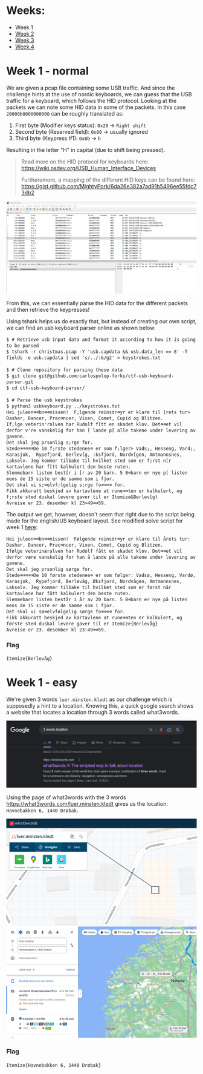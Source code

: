 # Weeks:

- Week 1
- [Week 2](week2.md)
- [Week 3](week3.md)
- [Week 4](week4.md)

# Week 1 - normal

We are given a pcap file containing some USB traffic. And since the challenge hints at the use of nordic keyboards, we can guess that the USB traffic for a keyboard, which follows the HID protocol. Looking at the packets we can note some HID data in some of the packets. In this case `20000b0000000000` can be roughly translated as:

1. First byte (Modifier keys status): `0x20` -> `Right shift`
2. Second byte (Reserved field): `0x00` -> usually ignored
3. Third byte (Keypress #1): `0x0b` -> `h`

Resulting in the letter "H" in capital (due to shift being pressed).

> Read more on the HID protocol for keyboards here: https://wiki.osdev.org/USB_Human_Interface_Devices
>
> Furtheremore, a mapping of the different HID keys can be found here: https://gist.github.com/MightyPork/6da26e382a7ad91b5496ee55fdc73db2

![Christmas.pcap](week1-pcap.png)

From this, we can essentially parse the HID data for the different packets and then retrieve the keypresses!

Using tshark helps us do exactly that, but instead of creating our own script, we can find an usb keyboard parser online as shown below:

```
$ # Retrieve usb input data and format it according to how it is going to be parsed
$ tshark -r christmas.pcap -Y 'usb.capdata && usb.data_len == 8' -T fields -e usb.capdata | sed 's/../:&/g2' > keystrokes.txt

$ # Clone repository for parsing these data
$ git clone git@github.com:carlospolop-forks/ctf-usb-keyboard-parser.git
$ cd ctf-usb-keyboard-parser/

$ # Parse the usb keystrokes
$ python3 usbkeyboard.py ../keystrokes.txt
Hei juleen⌫⌫bn⌫⌫nissen!  F;lgende reinsdr⌫yr er klare til [rets tur>  Dasher, Dancer, Prac⌫ncer, Vixen, Comet, Cupid og Blitzen.
If;lge veterin'ralven har Rudolf f[tt en skadet klov. Det⌫⌫et vil derfor v're vanskelig for han [ lande p[ alle takene under levering av gavene.
Det skal jeg prsonlig s;rge for.
Stede⌫⌫⌫⌫⌫De 10 f;rste stedenee⌫ er som f;lger> Vads;, Hesseng, Vard;, Karasjok,  Rypefjord, Berlev[g, :ksfjord, Nordv[gen, Amtmannsnes, Lakselv. Jeg kommer tilbake til hvilket sted som er f;rst n[r kartavlene har f[tt kalkulert den beste ruten.
Slemmebarn listen best[r i [r av 20 barn. 5 B⌫barn er nye p[ listen mens de 15 siste er de samme som i fjor.
Det skal vi s;⌫elvf;lgelig s;rge fo⌫⌫⌫⌫ for.
Fikk akkuratt beskjed av kartavlene at rune⌫⌫ten er kalkulert, og f;rste sted duskal levere gaver til er Itemize&Berlev[g)
Avreise er 23. desember kl 23>49⌫⌫59.
```

The output we get, however, doesn't seem that right due to the script being made for the english/US keyboard layout. See modified solve script for week 1 [here](week1-solve.py):

```
Hei juleen⌫⌫bn⌫⌫nissen!  Følgende reinsdr⌫yr er klare til årets tur:  Dasher, Dancer, Prac⌫ncer, Vixen, Comet, Cupid og Blitzen.
Ifølge veterinæralven har Rudolf fått en skadet klov. Det⌫⌫et vil derfor være vanskelig for han å lande på alle takene under levering av gavene.
Det skal jeg prsonlig sørge for.
Stede⌫⌫⌫⌫⌫De 10 første stedenee⌫ er som følger: Vadsø, Hesseng, Vardø, Karasjok,  Rypefjord, Berlevåg, Øksfjord, Nordvågen, Amtmannsnes, Lakselv. Jeg kommer tilbake til hvilket sted som er først når kartavlene har fått kalkulert den beste ruten.
Slemmebarn listen består i år av 20 barn. 5 B⌫barn er nye på listen mens de 15 siste er de samme som i fjor.
Det skal vi sø⌫elvfølgelig sørge fo⌫⌫⌫⌫ for.
Fikk akkuratt beskjed av kartavlene at rune⌫⌫ten er kalkulert, og første sted duskal levere gaver til er Itemize{Berlevåg}
Avreise er 23. desember kl 23:49⌫⌫59.
```

### Flag

`Itemize{Berlevåg}`

# Week 1 - easy

We're given 3 words `luer.minsten.kledt` as our challenge which is supposedly a hint to a location. Knowing this, a quick google search shows a website that locates a location through 3 words called what3words.

![Google](week1-google.png)

Using the page of what3words with the 3 words https://what3words.com/luer.minsten.kledt gives us the location: `Havnebakken 6, 1440 Drøbak`.

![Google](week1-what3words.png)
![Google](week1-googlemap.png)

### Flag

`Itemize{Havnebakken 6, 1440 Drøbak}`
